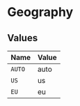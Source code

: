 # Geography


## Values

| Name   | Value  |
| ------ | ------ |
| `AUTO` | auto   |
| `US`   | us     |
| `EU`   | eu     |